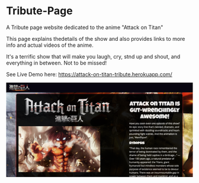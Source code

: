 # Tribute-Page
A Tribute page website dedicated to the anime "Attack on Titan"

This page explains thedetails of the show and also provides links to more info and actual videos of the anime.

It's a terrific show that will make you laugh, cry, stnd up and shout, and everything in between. Not to be missed!

See Live Demo here: https://attack-on-titan-tribute.herokuapp.com/

![alt tag](assets/img/ss.png)


